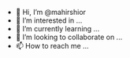 - 👋 Hi, I’m @mahirshior
- 👀 I’m interested in ...
- 🌱 I’m currently learning ...
- 💞️ I’m looking to collaborate on ...
- 📫 How to reach me ...

<!---
mahirshior/mahirshior is a ✨ special ✨ repository because its `README.md` (this file) appears on your GitHub profile.
You can click the Preview link to take a look at your changes.
--->
